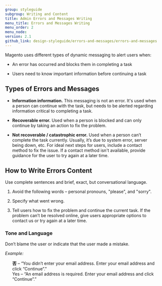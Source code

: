 ```yaml
---
group: styleguide
subgroup: Writing and Content
title: Admin Errors and Messages Writing
menu_title: Errors and Messages Writing
menu_order: 2
menu_node:
version: 2.1
github_link: design-styleguide/errors-and-messages/errors-and-messages.md
---
```

Magento uses different types of dynamic messaging to alert users when:

* An error has occurred and blocks them in completing a task

* Users need to know important information before continuing a task

## Types of Errors and Messages

* **Information information.** This messaging is not an error. It's used when a person can continue with the task, but needs to be alerted regarding information critical to completing a task.

* **Recoverable error.** Used when a person is blocked and can only continue by taking an action to fix the problem.

* **Not recoverable / catastrophic error.** Used when a person can’t complete the task currently. Usually, it’s due to system error, server being down, etc. For ideal next steps for users, include a contact method to fix the issue. If a contact method isn't available, provide guidance for the user to try again at a later time.

## How to Write Errors Content

Use complete sentences and brief, exact, but conversational language.

1. Avoid the following words – personal pronouns, "please", and "sorry".

2. Specify what went wrong.

3. Tell users how to fix the problem and continue the current task. If the problem can’t be resolved online, give users appropriate options to contact us or try again at a later time.

### Tone and Language

Don’t blame the user or indicate that the user made a mistake.

*Example:*

<ul style="list-style-type:none">
  <li><strong>否</strong> – “You didn’t enter your email address. Enter your email address and click “Continue”."</li>
  <li>Yes – “An email address is required. Enter your email address and click “Continue”.”</li>
</ul>  
<br>

